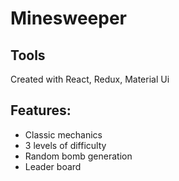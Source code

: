# Minesweeper

## Tools

Created with React, Redux, Material Ui

## Features:

- Classic mechanics
- 3 levels of difficulty
- Random bomb generation
- Leader board
